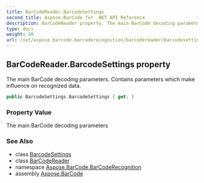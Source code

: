 ```yaml
---
title: BarCodeReader.BarcodeSettings
second_title: Aspose.BarCode for .NET API Reference
description: BarCodeReader property. The main BarCode decoding parameters. Contains parameters which make influence on recognized data
type: docs
weight: 30
url: /net/aspose.barcode.barcoderecognition/barcodereader/barcodesettings/
---
```

## BarCodeReader.BarcodeSettings property

The main BarCode decoding parameters. Contains parameters which make influence on recognized data.

```csharp
public BarcodeSettings BarcodeSettings { get; }
```

### Property Value

The main BarCode decoding parameters

### See Also

* class [BarcodeSettings](../../barcodesettings/)
* class [BarCodeReader](../)
* namespace [Aspose.BarCode.BarCodeRecognition](../../barcodereader/)
* assembly [Aspose.BarCode](../../../)


